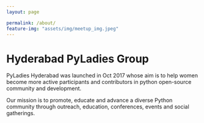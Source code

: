```yaml
---
layout: page

permalink: /about/
feature-img: "assets/img/meetup_img.jpeg"
---
```


# Hyderabad PyLadies Group

PyLadies Hyderabad was launched in Oct 2017 whose aim is to help women become more active participants and contributors in python open-source community and development.

Our mission is to promote, educate and advance a diverse Python community through outreach, education, conferences, events and social gatherings. 
